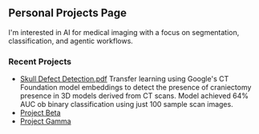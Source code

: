 ## Personal Projects Page

I'm interested in AI for medical imaging with a focus on segmentation, classification, and agentic workflows.

### Recent Projects

- [Skull Defect Detection.pdf](projects/skull-defect-detection/assets/images/Skull%20Defect%20Detection%20Using%20CT%20Foundation%20Embeddings.pdf)
  Transfer learning using Google's CT Foundation model embeddings to detect the presence of craniectomy presence in 3D models derived from CT scans. Model achieved 64% AUC ob      binary classification using just 100 sample scan images.
- [Project Beta](/projects/project-beta.md) 
- [Project Gamma](/projects/project-gamma.md)
